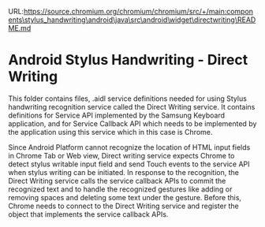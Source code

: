 URL:https://source.chromium.org/chromium/chromium/src/+/main:components\stylus_handwriting\android\java\src\android\widget\directwriting\README.md
# Android Stylus Handwriting - Direct Writing

This folder contains files, .aidl service definitions needed for using Stylus handwriting
recognition service called the Direct Writing service. It contains definitions for Service API
implemented by the Samsung Keyboard application, and for Service Callback API which needs to be
implemented by the application using this service which in this case is Chrome.

Since Android Platform cannot recognize the location of HTML input fields in Chrome Tab or Web view,
Direct writing service expects Chrome to detect stylus writable input field and send Touch events to
the service API when stylus writing can be initiated. In response to the recognition, the Direct
Writing service calls the service callback APIs to commit the recognized text and to handle the
recognized gestures like adding or removing spaces and deleting some text under the gesture.
Before this, Chrome needs to connect to the Direct Writing service and register the object that
implements the service callback APIs.
